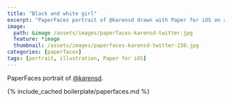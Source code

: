 ```yaml
---
title: "Black and white girl"
excerpt: "PaperFaces portrait of @karensd drawn with Paper for iOS on an iPad."
image: 
  path: &image /assets/images/paperfaces-karensd-twitter.jpg 
  feature: *image
  thumbnail: /assets/images/paperfaces-karensd-twitter-150.jpg
categories: [paperfaces]
tags: [portrait, illustration, Paper for iOS]
---
```


PaperFaces portrait of [@karensd](https://twitter.com/karensd).

{% include_cached boilerplate/paperfaces.md %}

